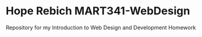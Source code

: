 # Hope Rebich MART341-WebDesign
Repository for my Introduction to Web Design and Development Homework 
